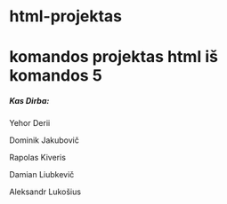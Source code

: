 # html-projektas
# komandos projektas html iš komandos 5

<h5 style="text-aligin:center">Kas Dirba:</h5>
<p style="text-aligin:center">Yehor Derii</p>
<p style="text-aligin:center">Dominik Jakubovič</p>
<p style="text-aligin:center">Rapolas Kiveris</p>
<p style="text-aligin:center">Damian Liubkevič</p>
<p style="text-aligin:center">Aleksandr Lukošius</p>
